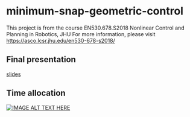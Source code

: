 # minimum-snap-geometric-control
This project is from the course EN530.678.S2018 Nonlinear Control and Planning in Robotics, JHU
For more information, please visit https://asco.lcsr.jhu.edu/en530-678-s2018/

## Final presentation
[slides](https://drive.google.com/open?id=1APnwKnfsYUZB0-4T4GaXExabcxmzodVf)

## Time allocation
[![IMAGE ALT TEXT HERE](https://img.youtube.com/vi/https://youtu.be/m1lIAcgYFYQ/0.jpg)](https://www.youtube.com/watch?v=https://youtu.be/m1lIAcgYFYQ)

